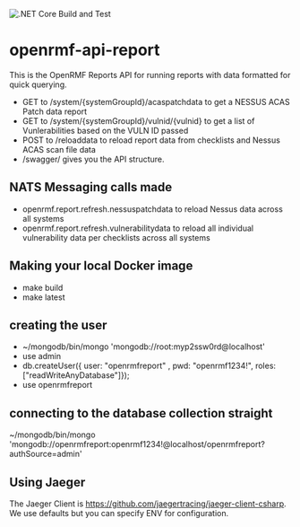 ![.NET Core Build and Test](https://github.com/Cingulara/openrmf-api-reports/workflows/.NET%20Core%20Build%20and%20Test/badge.svg)

# openrmf-api-report
This is the OpenRMF Reports API for running reports with data formatted for quick querying.

* GET to /system/{systemGroupId}/acaspatchdata to get a NESSUS ACAS Patch data report
* GET to /system/{systemGroupId}/vulnid/{vulnid} to get a list of Vunlerabilities based on the VULN ID passed
* POST to /reloaddata to reload report data from checklists and Nessus ACAS scan file data
* /swagger/ gives you the API structure.

## NATS Messaging calls made
* openrmf.report.refresh.nessuspatchdata to reload Nessus data across all systems
* openrmf.report.refresh.vulnerabilitydata to reload all individual vulnerability data per checklists across all systems

## Making your local Docker image
* make build
* make latest

## creating the user
* ~/mongodb/bin/mongo 'mongodb://root:myp2ssw0rd@localhost'
* use admin
* db.createUser({ user: "openrmfreport" , pwd: "openrmf1234!", roles: ["readWriteAnyDatabase"]});
* use openrmfreport

## connecting to the database collection straight
~/mongodb/bin/mongo 'mongodb://openrmfreport:openrmf1234!@localhost/openrmfreport?authSource=admin'

## Using Jaeger

The Jaeger Client is https://github.com/jaegertracing/jaeger-client-csharp. We use defaults but you can specify ENV for configuration.